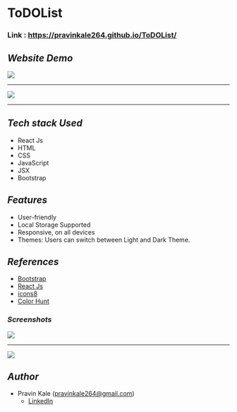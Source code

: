 # ToDOList

### Link : https://pravinkale264.github.io/ToDOList/

## *Website Demo*

<img src="https://user-images.githubusercontent.com/91412104/206133959-97e15099-f58d-4698-86f0-74c179c826fd.gif" >
<hr>

<img src="https://user-images.githubusercontent.com/91412104/206136129-a2d507ca-724b-42cd-a84a-b3a8ef0fb15d.png" >
<hr>

## *Tech stack Used*

- React Js
- HTML
- CSS
- JavaScript
- JSX
- Bootstrap

## *Features*

* User-friendly
* Local Storage Supported
* Responsive, on all devices
* Themes: Users can switch between Light and Dark Theme.

## *References*

* [Bootstrap](https://getbootstrap.com/docs/5.2/getting-started/introduction/)
* [React Js](https://reactjs.org/docs/getting-started.html)
* [icons8](https://icons8.com/icons/)
* [Color Hunt](https://colorhunt.co/palettes/)


### *Screenshots*

<div>

<img src="https://user-images.githubusercontent.com/91412104/206136494-e3c4c56d-6cb0-432a-b9b0-d04b5cf5309c.png" >
<hr>

<img src="https://user-images.githubusercontent.com/91412104/206136876-1ee44ff1-f9e9-4113-8830-59fde201f1f8.png" >

</div>

## *Author*

* Pravin Kale (pravinkale264@gmail.com)
  - [LinkedIn](https://www.linkedin.com/in/pravin-kale-b07a901ba/)
